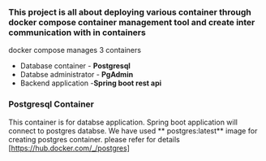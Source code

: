 ### This project is all about deploying various container through docker compose container management tool and create inter communication with in containers
docker compose manages 3 containers
- Database container - **Postgresql**
- Databse administrator - **PgAdmin**
- Backend application  -**Spring boot rest api**
###  Postgresql Container
This container is for databse application. Spring boot application will connect to postgres databse. We have used ** postgres:latest** image for creating postgres container. please refer for details [https://hub.docker.com/_/postgres]
